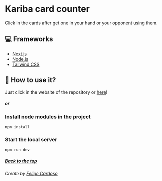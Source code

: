 # Kariba card counter

Click in the cards after get one in your hand or your opponent using them.

## 💻 Frameworks

- [Next.js](https://nextjs.org)
- [Node.js](https://nodejs.org)
- [Tailwind CSS](https://tailwindcss.com)

## 🚀 How to use it?

Just click in the website of the repository or [here](https://kariba-eight.vercel.app)!

##### or

### Install node modules in the project

```
npm install
```

### Start the local server

```
npm run dev
```

##### [Back to the top](https://github.com/imLymei/kariba-card-counter#Kariba-card-counter)

###### Create by [Felipe Cardoso](https://lymei.art)
